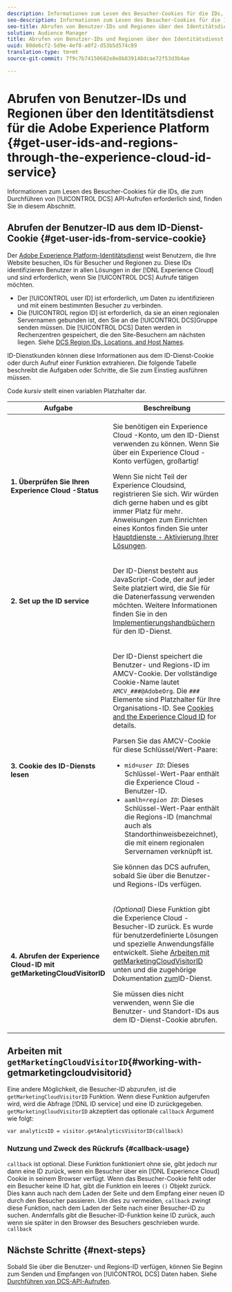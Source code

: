 ```yaml
---
description: Informationen zum Lesen des Besucher-Cookies für die IDs, die zum Aufrufen der DCS API erforderlich sind, finden Sie in diesem Abschnitt.
seo-description: Informationen zum Lesen des Besucher-Cookies für die IDs, die zum Aufrufen der DCS API erforderlich sind, finden Sie in diesem Abschnitt.
seo-title: Abrufen von Benutzer-IDs und Regionen über den Identitätsdienst für die Adobe Experience Platform
solution: Audience Manager
title: Abrufen von Benutzer-IDs und Regionen über den Identitätsdienst für die Adobe Experience Platform
uuid: 80de6cf2-5d9e-4ef8-a0f2-d53b5d574c89
translation-type: tm+mt
source-git-commit: 7f9c7b74150682e8e8b839148dcae72f53d3b4ae

---
```



# Abrufen von Benutzer-IDs und Regionen über den Identitätsdienst für die Adobe Experience Platform {#get-user-ids-and-regions-through-the-experience-cloud-id-service}

Informationen zum Lesen des Besucher-Cookies für die IDs, die zum Durchführen von [!UICONTROL DCS] API-Aufrufen erforderlich sind, finden Sie in diesem Abschnitt.

## Abrufen der Benutzer-ID aus dem ID-Dienst-Cookie {#get-user-ids-from-service-cookie}

Der [Adobe Experience Platform-Identitätsdienst](https://marketing.adobe.com/resources/help/en_US/mcvid/) weist Benutzern, die Ihre Website besuchen, IDs für Besucher und Regionen zu. Diese IDs identifizieren Benutzer in allen Lösungen in der [!DNL Experience Cloud] und sind erforderlich, wenn Sie [!UICONTROL DCS] Aufrufe tätigen möchten.

* Der [!UICONTROL user ID] ist erforderlich, um Daten zu identifizieren und mit einem bestimmten Besucher zu verbinden.
* Die [!UICONTROL region ID] ist erforderlich, da sie an einen regionalen Servernamen gebunden ist, den Sie an die [!UICONTROL DCS]Gruppe senden müssen. Die [!UICONTROL DCS] Daten werden in Rechenzentren gespeichert, die den Site-Besuchern am nächsten liegen. Siehe [DCS Region IDs, Locations, and Host Names](../../../api/dcs-intro/dcs-api-reference/dcs-regions.md).

ID-Dienstkunden können diese Informationen aus dem ID-Dienst-Cookie oder durch Aufruf einer Funktion extrahieren. Die folgende Tabelle beschreibt die Aufgaben oder Schritte, die Sie zum Einstieg ausführen müssen.

Code *kursiv* stellt einen variablen Platzhalter dar.

<table id="table_660EBE1C24DD4FBE9DCE5191836C9135"> 
 <thead> 
  <tr> 
   <th colname="col1" class="entry"> Aufgabe </th> 
   <th colname="col2" class="entry"> Beschreibung </th> 
  </tr> 
 </thead>
 <tbody> 
  <tr> 
   <td colname="col1"> <p> <b>1. Überprüfen Sie Ihren <span class="keyword"> Experience Cloud</span> -Status</b> </p> </td> 
   <td colname="col2"> <p>Sie benötigen ein <span class="keyword"> Experience Cloud</span> -Konto, um den ID-Dienst verwenden zu können. Wenn Sie über ein <span class="keyword"> Experience Cloud</span> -Konto verfügen, großartig! </p> <p> Wenn Sie nicht Teil der <span class="keyword"> Experience Cloud</span>sind, registrieren Sie sich. Wir würden dich gerne haben und es gibt immer Platz für mehr. Anweisungen zum Einrichten eines Kontos finden Sie unter <a href="https://marketing.adobe.com/resources/help/en_US/mcloud/?f=core_services.html" format="https" scope="external"> Hauptdienste - Aktivierung Ihrer Lösungen</a>. </p> </td> 
  </tr> 
  <tr> 
   <td colname="col1"> <p> <b>2. Set up the <span class="keyword"> ID service</span></b> </p> </td> 
   <td colname="col2"> <p>Der <span class="keyword"> ID-Dienst</span> besteht aus JavaScript-Code, der auf jeder Seite platziert wird, die Sie für die Datenerfassung verwenden möchten. Weitere Informationen finden Sie in den <a href="https://marketing.adobe.com/resources/help/en_US/mcvid/mcvid-implementation-guides.html" format="https" scope="external"> Implementierungshandbüchern</a> für den ID-Dienst. </p> </td> 
  </tr> 
  <tr> 
   <td colname="col1"> <p> <b>3. Cookie des <span class="keyword"> ID-Diensts</span> lesen</b> </p> </td> 
   <td colname="col2"> <p>Der <span class="keyword"> ID-Dienst</span> speichert die Benutzer- und Regions-ID im AMCV-Cookie. Der vollständige Cookie-Name lautet <code>AMCV_<i>###</i>@AdobeOrg</code>. Die <code><i>###</i></code> Elemente sind Platzhalter für Ihre Organisations-ID. See <a href="https://marketing.adobe.com/resources/help/en_US/mcvid/mcvid_cookies.html" format="https" scope="external"> Cookies and the Experience Cloud ID</a> for details. </p> <p>Parsen Sie das AMCV-Cookie für diese Schlüssel/Wert-Paare: </p> <p> 
     <ul id="ul_502ECFCDDD084D448B5EDC4E5C0909C1"> 
      <li id="li_662FFA36AC854E699D50A183B161D654"> <code>mid=<i>user ID</i></code>: Dieses Schlüssel-Wert-Paar enthält die <span class="keyword"> Experience Cloud</span> -Benutzer-ID. </li> 
      <li id="li_65422233187B4217B50DC52DBD58F404"> <code>aamlh=<i>region ID</i></code>: Dieses Schlüssel-Wert-Paar enthält die Regions-ID (manchmal auch als <span class="term"> Standorthinweis</span>bezeichnet), die mit einem regionalen Servernamen verknüpft ist. </li> 
     </ul> </p> <p>Sie können das <span class="wintitle"> DCS</span> aufrufen, sobald Sie über die Benutzer- und Regions-IDs verfügen. </p> </td> 
  </tr> 
  <tr> 
   <td colname="col1"> <p> <b>4. Abrufen der <span class="keyword"> Experience Cloud-ID</span> mit getMarketingCloudVisitorID</b> </p> </td> 
   <td colname="col2"> <p><i>(Optional)</i> Diese Funktion gibt die <span class="keyword"> Experience Cloud</span> -Besucher-ID zurück. Es wurde für benutzerdefinierte Lösungen und spezielle Anwendungsfälle entwickelt. Siehe <a href="../../../api/dcs-intro/dcs-s2s/dcs-mcid-ids.md#working-with-getmarketingcloudvisitorid"> Arbeiten mit getMarketingCloudVisitorID</a> unten und die zugehörige Dokumentation <a href="https://marketing.adobe.com/resources/help/en_US/mcvid/mcvid-getmcvid.html" format="https" scope="external"> zum</a>ID-Dienst. </p> <p>Sie müssen dies nicht verwenden, wenn Sie die Benutzer- und Standort-IDs aus dem ID-Dienst-Cookie abrufen. </p> </td> 
  </tr> 
 </tbody> 
</table>

## Arbeiten mit `getMarketingCloudVisitorID`{#working-with-getmarketingcloudvisitorid}

Eine andere Möglichkeit, die Besucher-ID abzurufen, ist die `getMarketingCloudVisitorID` Funktion. Wenn diese Funktion aufgerufen wird, wird die Abfrage [!DNL ID service] und eine ID zurückgegeben. `getMarketingCloudVisitorID` akzeptiert das optionale `callback` Argument wie folgt:

`var analyticsID = visitor.getAnalyticsVisitorID(callback)`

### Nutzung und Zweck des Rückrufs {#callback-usage}

`callback` ist optional. Diese Funktion funktioniert ohne sie, gibt jedoch nur dann eine ID zurück, wenn ein Besucher über ein [!DNL Experience Cloud] Cookie in seinem Browser verfügt. Wenn das Besucher-Cookie fehlt oder ein Besucher keine ID hat, gibt die Funktion ein leeres `()` Objekt zurück. Dies kann auch nach dem Laden der Seite und dem Empfang einer neuen ID durch den Besucher passieren. Um dies zu vermeiden, `callback` zwingt diese Funktion, nach dem Laden der Seite nach einer Besucher-ID zu suchen. Andernfalls gibt die Besucher-ID-Funktion keine ID zurück, auch wenn sie später in den Browser des Besuchers geschrieben wurde. `callback`

## Nächste Schritte {#next-steps}

Sobald Sie über die Benutzer- und Regions-ID verfügen, können Sie Beginn zum Senden und Empfangen von [!UICONTROL DCS] Daten haben. Siehe [Durchführen von DCS-API-Aufrufen](../../../api/dcs-intro/dcs-s2s/dcs-s2s-calls.md).